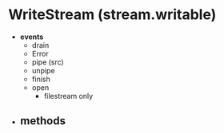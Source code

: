 # WriteStream (stream.writable)
  + __events__
    - drain
    - Error
    - pipe (src)
    - unpipe
    - finish
    - open
      - filestream only
  + __methods__
    -
